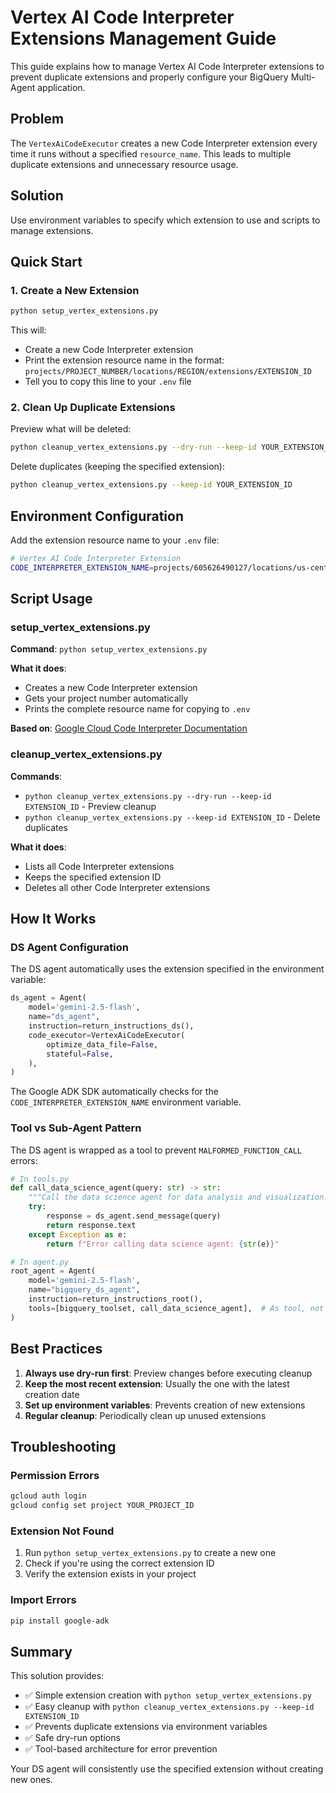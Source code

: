 # Vertex AI Code Interpreter Extensions Management Guide

This guide explains how to manage Vertex AI Code Interpreter extensions to prevent duplicate extensions and properly configure your BigQuery Multi-Agent application.

## Problem

The `VertexAiCodeExecutor` creates a new Code Interpreter extension every time it runs without a specified `resource_name`. This leads to multiple duplicate extensions and unnecessary resource usage.

## Solution

Use environment variables to specify which extension to use and scripts to manage extensions.

## Quick Start

### 1. Create a New Extension

```bash
python setup_vertex_extensions.py
```

This will:
- Create a new Code Interpreter extension
- Print the extension resource name in the format: `projects/PROJECT_NUMBER/locations/REGION/extensions/EXTENSION_ID`
- Tell you to copy this line to your `.env` file

### 2. Clean Up Duplicate Extensions

Preview what will be deleted:

```bash
python cleanup_vertex_extensions.py --dry-run --keep-id YOUR_EXTENSION_ID
```

Delete duplicates (keeping the specified extension):

```bash
python cleanup_vertex_extensions.py --keep-id YOUR_EXTENSION_ID
```

## Environment Configuration

Add the extension resource name to your `.env` file:

```bash
# Vertex AI Code Interpreter Extension
CODE_INTERPRETER_EXTENSION_NAME=projects/605626490127/locations/us-central1/extensions/2132199061984378880
```

## Script Usage

### setup_vertex_extensions.py

**Command**: `python setup_vertex_extensions.py`

**What it does**:
- Creates a new Code Interpreter extension
- Gets your project number automatically
- Prints the complete resource name for copying to `.env`

**Based on**: [Google Cloud Code Interpreter Documentation](https://cloud.google.com/vertex-ai/generative-ai/docs/extensions/code-interpreter)

### cleanup_vertex_extensions.py

**Commands**:
- `python cleanup_vertex_extensions.py --dry-run --keep-id EXTENSION_ID` - Preview cleanup
- `python cleanup_vertex_extensions.py --keep-id EXTENSION_ID` - Delete duplicates

**What it does**:
- Lists all Code Interpreter extensions
- Keeps the specified extension ID
- Deletes all other Code Interpreter extensions

## How It Works

### DS Agent Configuration

The DS agent automatically uses the extension specified in the environment variable:

```python
ds_agent = Agent(
    model='gemini-2.5-flash',
    name="ds_agent",
    instruction=return_instructions_ds(),
    code_executor=VertexAiCodeExecutor(
        optimize_data_file=False,
        stateful=False,
    ),
)
```

The Google ADK SDK automatically checks for the `CODE_INTERPRETER_EXTENSION_NAME` environment variable.

### Tool vs Sub-Agent Pattern

The DS agent is wrapped as a tool to prevent `MALFORMED_FUNCTION_CALL` errors:

```python
# In tools.py
def call_data_science_agent(query: str) -> str:
    """Call the data science agent for data analysis and visualization."""
    try:
        response = ds_agent.send_message(query)
        return response.text
    except Exception as e:
        return f"Error calling data science agent: {str(e)}"

# In agent.py
root_agent = Agent(
    model='gemini-2.5-flash',
    name="bigquery_ds_agent",
    instruction=return_instructions_root(),
    tools=[bigquery_toolset, call_data_science_agent],  # As tool, not sub_agent
)
```

## Best Practices

1. **Always use dry-run first**: Preview changes before executing cleanup
2. **Keep the most recent extension**: Usually the one with the latest creation date
3. **Set up environment variables**: Prevents creation of new extensions
4. **Regular cleanup**: Periodically clean up unused extensions

## Troubleshooting

### Permission Errors
```bash
gcloud auth login
gcloud config set project YOUR_PROJECT_ID
```

### Extension Not Found
1. Run `python setup_vertex_extensions.py` to create a new one
2. Check if you're using the correct extension ID
3. Verify the extension exists in your project

### Import Errors
```bash
pip install google-adk
```

## Summary

This solution provides:
- ✅ Simple extension creation with `python setup_vertex_extensions.py`
- ✅ Easy cleanup with `python cleanup_vertex_extensions.py --keep-id EXTENSION_ID`
- ✅ Prevents duplicate extensions via environment variables
- ✅ Safe dry-run options
- ✅ Tool-based architecture for error prevention

Your DS agent will consistently use the specified extension without creating new ones.

